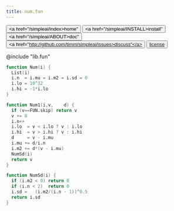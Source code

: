 ```yaml
---
title: num.fun
---
```


<button class="button button1"><a href="/simpleai/index>home"</a></button>
<button class="button button2"><a href="/simpleai/INSTALL>install"</a></button>
<button class="button button1"><a href="/simpleai/ABOUT>doc"</a></button>
<button class="button button2"><a href="http://github.com/timm/simpleai/issues>discuss"</a></button>
<button class="button button1"><a href="/simpleai/LICENSE">license</a></button>

@include "lib.fun"

```awk
function Num(i) {
  List(i)
  i.n  = i.mu = i.m2 = i.sd = 0
  i.lo = 10^32
  i.hi = -1*i.lo
}
```

```awk
function Num1(i,v,    d) {
  if (v==FUN.skip) return v
  v += 0
  i.n++
  i.lo  = v < i.lo ? v : i.lo
  i.hi  = v > i.hi ? v : i.hi
  d     = v - i.mu
  i.mu += d/i.n
  i.m2 += d*(v - i.mu)
  NumSd(i)
  return v
}
```

```awk
function NumSd(i) {
  if (i.m2 < 0) return 0
  if (i.n < 2)  return 0
  i.sd =   (i.m2/(i.n - 1))^0.5
  return i.sd
}
```


